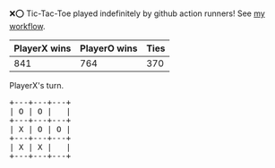 :x::o: Tic-Tac-Toe played indefinitely by github action runners! See [my workflow](.github/workflows/play.yaml).

|PlayerX wins|PlayerO wins|Ties|
|-|-|-|
|841|764|370|

PlayerX's turn.

<pre>
+---+---+---+
| O | O |   |
+---+---+---+
| X | O | O |
+---+---+---+
| X | X |   |
+---+---+---+
</pre>